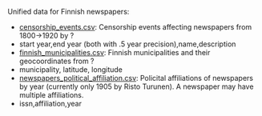 
Unified data for Finnish newspapers:

 * [censorship_events.csv](censorship_events.csv): Censorship events affecting newspapers from 1800->1920 by ?
  * start year,end year (both with .5 year precision),name,description
 * [finnish_municipalities.csv](finnish_municipalities.csv): Finnish municipalities and their geocoordinates from ?
  * municipality, latitude, longitude
 * [newspapers_political_affiliation.csv](newspapers_political_affiliation.csv): Policital affiliations of newspapers by year (currently only 1905 by Risto Turunen). A newspaper may have multiple affiliations.
  * issn,affiliation,year
